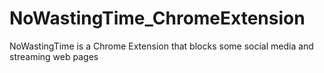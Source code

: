 # NoWastingTime_ChromeExtension
NoWastingTime is a Chrome Extension that blocks some social media and streaming web pages
